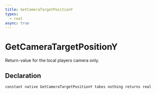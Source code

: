 ```yaml
---
title: GetCameraTargetPositionY
types:
  - real
async: true
---
```


# GetCameraTargetPositionY
Return-value for the local players camera only.

## Declaration

```jass
constant native GetCameraTargetPositionY takes nothing returns real
```
